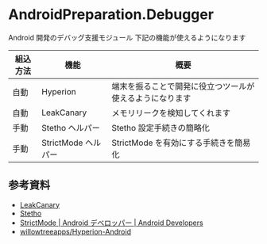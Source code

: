 # AndroidPreparation.Debugger
Android 開発のデバッグ支援モジュール
下記の機能が使えるようになります

組込方法 | 機能 | 概要
--- | --- | ---
自動 | Hyperion | 端末を振ることで開発に役立つツールが使えるようになります
自動 | LeakCanary | メモリリークを検知してくれます
手動 | Stetho ヘルパー | Stetho 設定手続きの簡略化
手動 | StrictMode ヘルパー | StrictMode を有効にする手続きを簡易化



## 参考資料
* [LeakCanary](https://square.github.io/leakcanary/)
* [Stetho](https://facebook.github.io/stetho/)
* [StrictMode | Android デベロッパー | Android Developers](https://developer.android.com/reference/android/os/StrictMode.html)
* [willowtreeapps/Hyperion-Android](https://github.com/willowtreeapps/Hyperion-Android)
